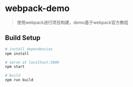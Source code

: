 # webpack-demo

> 使用webpack进行项目构建，demo基于webpack官方教程

## Build Setup

``` bash
# install dependencies
npm install

# serve at localhost:3000
npm start

# build
npm run build